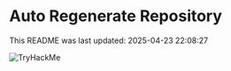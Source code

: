 # Auto Regenerate Repository

This README was last updated: 2025-04-23 22:08:27

 ![TryHackMe](https://tryhackme.com/badge/533634)